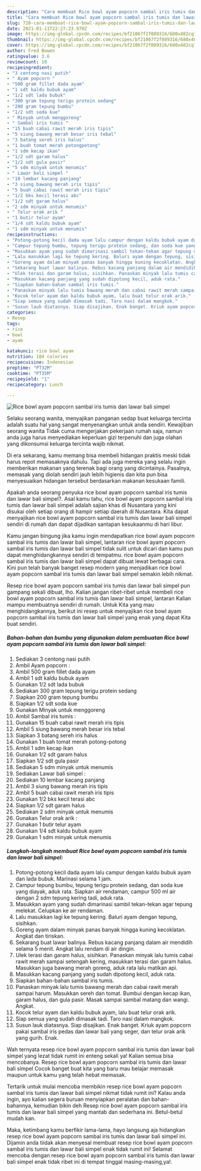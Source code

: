 ```yaml
---
description: "Cara membuat Rice bowl ayam popcorn sambal iris tumis dan lawar bali simpel yang enak Untuk Jualan"
title: "Cara membuat Rice bowl ayam popcorn sambal iris tumis dan lawar bali simpel yang enak Untuk Jualan"
slug: 720-cara-membuat-rice-bowl-ayam-popcorn-sambal-iris-tumis-dan-lawar-bali-simpel-yang-enak-untuk-jualan
date: 2021-01-11T22:27:23.970Z
image: https://img-global.cpcdn.com/recipes/bf21067f2f089316/680x482cq70/rice-bowl-ayam-popcorn-sambal-iris-tumis-dan-lawar-bali-simpel-foto-resep-utama.jpg
thumbnail: https://img-global.cpcdn.com/recipes/bf21067f2f089316/680x482cq70/rice-bowl-ayam-popcorn-sambal-iris-tumis-dan-lawar-bali-simpel-foto-resep-utama.jpg
cover: https://img-global.cpcdn.com/recipes/bf21067f2f089316/680x482cq70/rice-bowl-ayam-popcorn-sambal-iris-tumis-dan-lawar-bali-simpel-foto-resep-utama.jpg
author: Fred Bowen
ratingvalue: 3.6
reviewcount: 10
recipeingredient:
- "3 centong nasi putih"
- " Ayam popcorn "
- "500 gram fillet dada ayam"
- "1 sdt kaldu bubuk ayam"
- "1/2 sdt lada bubuk"
- "300 gram tepung terigu protein sedang"
- "200 gram tepung bumbu"
- "1/2 sdt soda kue"
- " Minyak untuk menggoreng"
- " Sambal iris tumis "
- "15 buah cabai rawit merah iris tipis"
- "5 siung bawang merah besar iris tebal"
- "3 batang sereh iris halus"
- "1 buah tomat merah potongpotong"
- "1 sdm kecap ikan"
- "1/2 sdt garam halus"
- "1/2 sdt gula pasir"
- "5 sdm minyak untuk menumis"
- " Lawar bali simpel "
- "10 lembar kacang panjang"
- "3 siung bawang merah iris tipis"
- "5 buah cabai rawit merah iris tipis"
- "1/2 bks kecil terasi abc"
- "1/2 sdt garam halus"
- "2 sdm minyak untuk menumis"
- " Telur orak arik "
- "1 butir telur ayam"
- "1/4 sdt kaldu bubuk ayam"
- "1 sdm minyak untuk menumis"
recipeinstructions:
- "Potong-potong kecil dada ayam lalu campur dengan kaldu bubuk ayam dan lada bubuk. Marinasi selama 1 jam."
- "Campur tepung bumbu, tepung terigu protein sedang, dan soda kue yang diayak, aduk rata. Siapkan air rendaman, campur 500 ml air dengan 2 sdm tepung kering tadi, aduk rata."
- "Masukkan ayam yang sudah dimarinasi sambil tekan-tekan agar tepung melekat. Celupkan ke air rendaman."
- "Lalu masukkan lagi ke tepung kering. Baluri ayam dengan tepung, sisihkan."
- "Goreng ayam dalam minyak panas banyak hingga kuning kecoklatan. Angkat dan tiriskan."
- "Sekarang buat lawar balinya. Rebus kacang panjang dalam air mendidih selama 5 menit. Angkat lalu rendam di air dingin."
- "Ulek terasi dan garam halus, sisihkan. Panaskan minyak lalu tumis cabai rawit merah sampai setengah kering, masukkan terasi dan garam halus. Masukkan juga bawang merah goreng, aduk rata lalu matikan api."
- "Masukkan kacang panjang yang sudah dipotong kecil, aduk rata."
- "Siapkan bahan-bahan sambal iris tumis."
- "Panaskan minyak lalu tumis bawang merah dan cabai rawit merah sampai harum. Masukkan sereh dan tomat. Bumbui dengan kecap ikan, garam halus, dan gula pasir. Masak sampai sambal matang dan wangi. Angkat."
- "Kocok telur ayam dan kaldu bubuk ayam, lalu buat telur orak arik."
- "Siap semua yang sudah dimasak tadi. Taro nasi dalam mangkok."
- "Susun lauk diatasnya. Siap disajikan. Enak banget. Kriuk ayam popcorn pakai sambal iris pedas dan lawar bali yang seger, dan telur orak arik yang gurih. Enak."
categories:
- Resep
tags:
- rice
- bowl
- ayam

katakunci: rice bowl ayam 
nutrition: 184 calories
recipecuisine: Indonesian
preptime: "PT32M"
cooktime: "PT35M"
recipeyield: "1"
recipecategory: Lunch

---
```



![Rice bowl ayam popcorn sambal iris tumis dan lawar bali simpel](https://img-global.cpcdn.com/recipes/bf21067f2f089316/680x482cq70/rice-bowl-ayam-popcorn-sambal-iris-tumis-dan-lawar-bali-simpel-foto-resep-utama.jpg)

Selaku seorang wanita, menyajikan panganan sedap buat keluarga tercinta adalah suatu hal yang sangat menyenangkan untuk anda sendiri. Kewajiban seorang  wanita Tidak cuma mengerjakan pekerjaan rumah saja, namun anda juga harus menyediakan keperluan gizi terpenuhi dan juga olahan yang dikonsumsi keluarga tercinta wajib nikmat.

Di era  sekarang, kamu memang bisa membeli hidangan praktis meski tidak harus repot memasaknya dahulu. Tapi ada juga mereka yang selalu ingin memberikan makanan yang terenak bagi orang yang dicintainya. Pasalnya, memasak yang diolah sendiri jauh lebih higienis dan kita pun bisa menyesuaikan hidangan tersebut berdasarkan makanan kesukaan famili. 



Apakah anda seorang penyuka rice bowl ayam popcorn sambal iris tumis dan lawar bali simpel?. Asal kamu tahu, rice bowl ayam popcorn sambal iris tumis dan lawar bali simpel adalah sajian khas di Nusantara yang kini disukai oleh setiap orang di hampir setiap daerah di Nusantara. Kita dapat menyajikan rice bowl ayam popcorn sambal iris tumis dan lawar bali simpel sendiri di rumah dan dapat dijadikan santapan kesukaanmu di hari libur.

Kamu jangan bingung jika kamu ingin mendapatkan rice bowl ayam popcorn sambal iris tumis dan lawar bali simpel, lantaran rice bowl ayam popcorn sambal iris tumis dan lawar bali simpel tidak sulit untuk dicari dan kamu pun dapat menghidangkannya sendiri di tempatmu. rice bowl ayam popcorn sambal iris tumis dan lawar bali simpel dapat dibuat lewat berbagai cara. Kini pun telah banyak banget resep modern yang menjadikan rice bowl ayam popcorn sambal iris tumis dan lawar bali simpel semakin lebih nikmat.

Resep rice bowl ayam popcorn sambal iris tumis dan lawar bali simpel pun gampang sekali dibuat, lho. Kalian jangan ribet-ribet untuk membeli rice bowl ayam popcorn sambal iris tumis dan lawar bali simpel, lantaran Kalian mampu membuatnya sendiri di rumah. Untuk Kita yang mau menghidangkannya, berikut ini resep untuk menyajikan rice bowl ayam popcorn sambal iris tumis dan lawar bali simpel yang enak yang dapat Kita buat sendiri.

<!--inarticleads1-->

##### Bahan-bahan dan bumbu yang digunakan dalam pembuatan Rice bowl ayam popcorn sambal iris tumis dan lawar bali simpel:

1. Sediakan 3 centong nasi putih
1. Ambil  Ayam popcorn :
1. Ambil 500 gram fillet dada ayam
1. Ambil 1 sdt kaldu bubuk ayam
1. Gunakan 1/2 sdt lada bubuk
1. Sediakan 300 gram tepung terigu protein sedang
1. Siapkan 200 gram tepung bumbu
1. Siapkan 1/2 sdt soda kue
1. Gunakan  Minyak untuk menggoreng
1. Ambil  Sambal iris tumis :
1. Gunakan 15 buah cabai rawit merah iris tipis
1. Ambil 5 siung bawang merah besar iris tebal
1. Siapkan 3 batang sereh iris halus
1. Gunakan 1 buah tomat merah potong-potong
1. Ambil 1 sdm kecap ikan
1. Gunakan 1/2 sdt garam halus
1. Siapkan 1/2 sdt gula pasir
1. Sediakan 5 sdm minyak untuk menumis
1. Sediakan  Lawar bali simpel :
1. Sediakan 10 lembar kacang panjang
1. Ambil 3 siung bawang merah iris tipis
1. Ambil 5 buah cabai rawit merah iris tipis
1. Gunakan 1/2 bks kecil terasi abc
1. Siapkan 1/2 sdt garam halus
1. Sediakan 2 sdm minyak untuk menumis
1. Gunakan  Telur orak arik :
1. Gunakan 1 butir telur ayam
1. Gunakan 1/4 sdt kaldu bubuk ayam
1. Gunakan 1 sdm minyak untuk menumis




<!--inarticleads2-->

##### Langkah-langkah membuat Rice bowl ayam popcorn sambal iris tumis dan lawar bali simpel:

1. Potong-potong kecil dada ayam lalu campur dengan kaldu bubuk ayam dan lada bubuk. Marinasi selama 1 jam.
1. Campur tepung bumbu, tepung terigu protein sedang, dan soda kue yang diayak, aduk rata. Siapkan air rendaman, campur 500 ml air dengan 2 sdm tepung kering tadi, aduk rata.
1. Masukkan ayam yang sudah dimarinasi sambil tekan-tekan agar tepung melekat. Celupkan ke air rendaman.
1. Lalu masukkan lagi ke tepung kering. Baluri ayam dengan tepung, sisihkan.
1. Goreng ayam dalam minyak panas banyak hingga kuning kecoklatan. Angkat dan tiriskan.
1. Sekarang buat lawar balinya. Rebus kacang panjang dalam air mendidih selama 5 menit. Angkat lalu rendam di air dingin.
1. Ulek terasi dan garam halus, sisihkan. Panaskan minyak lalu tumis cabai rawit merah sampai setengah kering, masukkan terasi dan garam halus. Masukkan juga bawang merah goreng, aduk rata lalu matikan api.
1. Masukkan kacang panjang yang sudah dipotong kecil, aduk rata.
1. Siapkan bahan-bahan sambal iris tumis.
1. Panaskan minyak lalu tumis bawang merah dan cabai rawit merah sampai harum. Masukkan sereh dan tomat. Bumbui dengan kecap ikan, garam halus, dan gula pasir. Masak sampai sambal matang dan wangi. Angkat.
1. Kocok telur ayam dan kaldu bubuk ayam, lalu buat telur orak arik.
1. Siap semua yang sudah dimasak tadi. Taro nasi dalam mangkok.
1. Susun lauk diatasnya. Siap disajikan. Enak banget. Kriuk ayam popcorn pakai sambal iris pedas dan lawar bali yang seger, dan telur orak arik yang gurih. Enak.




Wah ternyata resep rice bowl ayam popcorn sambal iris tumis dan lawar bali simpel yang lezat tidak rumit ini enteng sekali ya! Kalian semua bisa mencobanya. Resep rice bowl ayam popcorn sambal iris tumis dan lawar bali simpel Cocok banget buat kita yang baru mau belajar memasak maupun untuk kamu yang telah hebat memasak.

Tertarik untuk mulai mencoba membikin resep rice bowl ayam popcorn sambal iris tumis dan lawar bali simpel nikmat tidak rumit ini? Kalau anda ingin, ayo kalian segera buruan menyiapkan peralatan dan bahan-bahannya, kemudian bikin deh Resep rice bowl ayam popcorn sambal iris tumis dan lawar bali simpel yang mantab dan sederhana ini. Betul-betul mudah kan. 

Maka, ketimbang kamu berfikir lama-lama, hayo langsung aja hidangkan resep rice bowl ayam popcorn sambal iris tumis dan lawar bali simpel ini. Dijamin anda tiidak akan menyesal membuat resep rice bowl ayam popcorn sambal iris tumis dan lawar bali simpel enak tidak rumit ini! Selamat mencoba dengan resep rice bowl ayam popcorn sambal iris tumis dan lawar bali simpel enak tidak ribet ini di tempat tinggal masing-masing,ya!.

